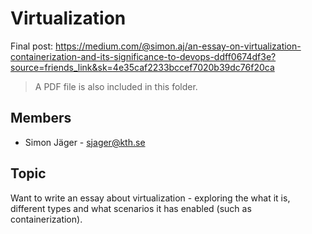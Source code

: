 # Virtualization

Final post: https://medium.com/@simon.aj/an-essay-on-virtualization-containerization-and-its-significance-to-devops-ddff0674df3e?source=friends_link&sk=4e35caf2233bccef7020b39dc76f20ca

> A PDF file is also included in this folder.

## Members
- Simon Jäger  - sjager@kth.se

## Topic
Want to write an essay about virtualization - exploring the what it is, different types and what scenarios it has enabled (such as containerization). 